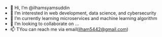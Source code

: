 - 👋 Hi, I’m @ilhamsyamsuddin
- 👀 I’m interested in web development, data science, and cybersecurity
- 🌱 I’m currently learning microservices and machine learning algorithm
- 💞️ I’m looking to collaborate on ...
- 📫 TYou can reach me via email(ilham5442@gmail.com)

<!---
ilhamsyamsuddin/ilhamsyamsuddin is a ✨ special ✨ repository because its `README.md` (this file) appears on your GitHub profile.
You can click the Preview link to take a look at your changes.
--->
